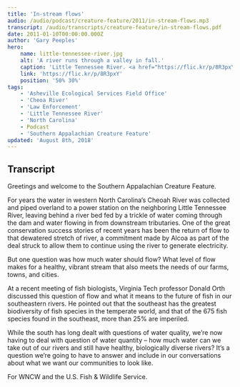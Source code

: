 ```yaml
---
title: 'In-stream flows'
audio: /audio/podcast/creature-feature/2011/in-stream-flows.mp3
transcript: /audio/transcripts/creature-feature/in-stream-flows.pdf
date: 2011-01-10T00:00:00.000Z
author: 'Gary Peeples'
hero:
    name: little-tennessee-river.jpg
    alt: 'A river runs through a valley in fall.'
    caption: 'Little Tennessee River. <a href="https://flic.kr/p/8R3pxY">Photo</a> by Gary Peeples, USFWS.'
    link: 'https://flic.kr/p/8R3pxY'
    position: '50% 30%'
tags:
    - 'Asheville Ecological Services Field Office'
    - 'Cheoa River'
    - 'Law Enforcement'
    - 'Little Tennessee River'
    - 'North Carolina'
    - Podcast
    - 'Southern Appalachian Creature Feature'
updated: 'August 8th, 2018'
---
```


## Transcript

Greetings and welcome to the Southern Appalachian Creature Feature.

For years the water in western North Carolina’s Cheoah River was collected and piped overland to a power station on the neighboring Little Tennessee River, leaving behind a river bed fed by a trickle of water coming through the dam and water flowing in from downstream tributaries. One of the great conservation success stories of recent years has been the return of flow to that dewatered stretch of river, a commitment made by Alcoa as part of the deal struck to allow them to continue using the river to generate electricity.

But one question was how much water should flow? What level of flow makes for a healthy, vibrant stream that also meets the needs of our  farms, towns, and cities.

At a recent meeting of fish biologists, Virginia Tech professor Donald Orth discussed this question of flow and what it means to the future of fish in our southeastern rivers. He pointed out that the southeast has the greatest biodiversity of fish species in the temperate world, and that of the 675 fish species found in the southeast, more than 25% are imperiled.

While the south has long dealt with questions of water quality, we’re now having to deal with question of water quantity – how much water can we take out of our rivers and still have healthy, biologically diverse rivers? It’s a question we’re going to have to answer and include in our conversations about what we want our communities to look like.

For WNCW and the U.S. Fish & Wildlife Service.